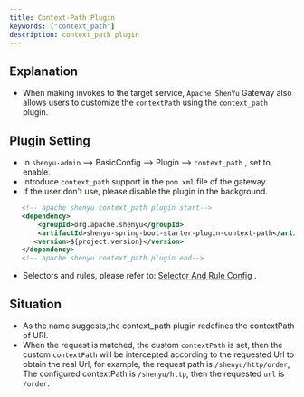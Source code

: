 ```yaml
---
title: Context-Path Plugin
keywords: ["context_path"]
description: context_path plugin
---
```


## Explanation

* When making invokes to the target service, `Apache ShenYu` Gateway also allows users to customize the `contextPath` using the `context_path` plugin.

## Plugin Setting

* In `shenyu-admin` --> BasicConfig --> Plugin --> `context_path` , set to enable.
* Introduce `context_path` support in the `pom.xml` file of the gateway.
* If the user don't use, please disable the plugin in the background.

```xml
   <!-- apache shenyu context_path plugin start-->
   <dependency>
       <groupId>org.apache.shenyu</groupId>
       <artifactId>shenyu-spring-boot-starter-plugin-context-path</artifactId>
      <version>${project.version}</version>
   </dependency>
   <!-- apache shenyu context_path plugin end-->
```

* Selectors and rules, please refer to: [Selector And Rule Config](../../user-guide/admin-usage/selector-and-rule) .

## Situation

* As the name suggests,the context_path plugin redefines the contextPath of URI.
* When the request is matched, the custom `contextPath` is set, then the custom `contextPath` will be intercepted according to the requested Url to obtain the real Url, for example, the request path is `/shenyu/http/order`,
  The configured contextPath is `/shenyu/http`, then the requested `url` is `/order`.
